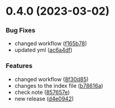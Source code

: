 # 0.4.0 (2023-03-02)


### Bug Fixes

* changed workflow ([f165b78](https://github.com/elvis-sautet/vite-project/commit/f165b7820ea18e1ea813335a95fda18ee722107d))
* updated yml ([ac6a4df](https://github.com/elvis-sautet/vite-project/commit/ac6a4df6424e5c03026223eb1d938f3de3cdc8e9))


### Features

* changed workflow ([8f30d85](https://github.com/elvis-sautet/vite-project/commit/8f30d855d9df280b312490b19958b6ae5bbf6006))
* changes to the index file ([b78616a](https://github.com/elvis-sautet/vite-project/commit/b78616a7fa1cc911185fcb0063c20c277c634a2b))
* check note ([857657e](https://github.com/elvis-sautet/vite-project/commit/857657e729ccc491a74d8d38488c513a70cbcc88))
* new release ([d4e0942](https://github.com/elvis-sautet/vite-project/commit/d4e09425513e2fb7c067c078d62f9c5132928a65))



